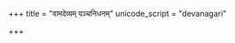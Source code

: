 +++
title = "वामदेव्यम् पञ्चनिधनम्"
unicode_script = "devanagari"

+++
<div class="js_include" url="/vedAH_sAma/paravastu-saama/devaH/indraH/vAmadevyam-panchanidhanam/"  newLevelForH1="1" includeTitle="false"> </div>